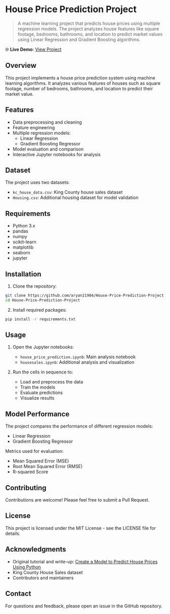 # House Price Prediction Project

> A machine learning project that predicts house prices using multiple regression models. The project analyzes house features like square footage, bedrooms, bathrooms, and location to predict market values using Linear Regression and Gradient Boosting algorithms.

🌐 **Live Demo**: [View Project](https://aryan21904.github.io/House-Price-Prediction-Project/)

## Overview

This project implements a house price prediction system using machine learning algorithms. It analyzes various features of houses such as square footage, number of bedrooms, bathrooms, and location to predict their market value.

## Features

- Data preprocessing and cleaning
- Feature engineering
- Multiple regression models:
  - Linear Regression
  - Gradient Boosting Regressor
- Model evaluation and comparison
- Interactive Jupyter notebooks for analysis

## Dataset

The project uses two datasets:
- `kc_house_data.csv`: King County house sales dataset
- `Housing.csv`: Additional housing dataset for model validation

## Requirements

- Python 3.x
- pandas
- numpy
- scikit-learn
- matplotlib
- seaborn
- jupyter

## Installation

1. Clone the repository:
```bash
git clone https://github.com/aryan21904/House-Price-Prediction-Project.git
cd House-Price-Prediction-Project
```

2. Install required packages:
```bash
pip install -r requirements.txt
```

## Usage

1. Open the Jupyter notebooks:
   - `house_price_prediction.ipynb`: Main analysis notebook
   - `housesales.ipynb`: Additional analysis and visualization

2. Run the cells in sequence to:
   - Load and preprocess the data
   - Train the models
   - Evaluate predictions
   - Visualize results

## Model Performance

The project compares the performance of different regression models:
- Linear Regression
- Gradient Boosting Regressor

Metrics used for evaluation:
- Mean Squared Error (MSE)
- Root Mean Squared Error (RMSE)
- R-squared Score

## Contributing

Contributions are welcome! Please feel free to submit a Pull Request.

## License

This project is licensed under the MIT License - see the LICENSE file for details.

## Acknowledgments

- Original tutorial and write-up: [Create a Model to Predict House Prices Using Python](https://medium.com/towards-data-science/create-a-model-to-predict-house-prices-using-python-d34fe8fad88f)
- King County House Sales dataset
- Contributors and maintainers

## Contact

For questions and feedback, please open an issue in the GitHub repository.
